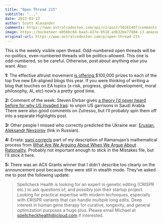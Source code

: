 ```yaml
---
title: "Open Thread 215"
subtitle: "..."
date: 2022-03-13
author: Scott Alexander
comments: https://www.astralcodexten.com/api/v1/post/50261407/comments?&all_comments=true
image: https://bucketeer-e05bbc84-baa3-437e-9518-adb32be77984.s3.amazonaws.com/public/images/246cf7a3-15fa-4726-a9be-f50a4d992055_496x341.png
original-url: https://www.astralcodexten.com/p/open-thread-215
---
```

This is the weekly visible open thread. Odd-numbered open threads will be no-politics, even-numbered threads will be politics-allowed. This one is odd-numbered, so be careful. Otherwise, post about anything else you want. Also: 

**1:** The effective altruist movement [is offering ](https://effectiveideas.org/)$100,000 prizes to each of the top five new EA-aligned blogs this year. If you were thinking of writing a blog that touches on EA topics (x-risk, progress, global development, moral philosophy, AI, etc) now’s a pretty good time.

**2:** Comment of the week: Steven Ehrbar gives [a theory I’d never heard before for why US invaded Iraq](https://astralcodexten.substack.com/p/ukraine-thoughts-and-links/comment/5436765?s=w): to unpin US garrisons in Saudi Arabia. There were also good comments on Zulresso, but I’ll probably spin them off into a separate Highlights post.

**3:** Other people I missed who correctly predicted the Ukraine war: [Erusian](https://astralcodexten.substack.com/p/open-thread-214/comment/5418227), [Aleksandr Nevzorov](https://www.youtube.com/watch?v=Ia8RFaeIqEk) (link in Russian).

**4:** Errata: [swni corrects](https://www.reddit.com/r/slatestarcodex/comments/t6bn6r/what_are_we_arguing_about_when_we_argue_about/hzae1hm/) part of my description of Ramanujan’s mathematical process from [What Are We Arguing About When We Argue About Rationality](https://astralcodexten.substack.com/p/what-are-we-arguing-about-when-we?s=r). Probably not important enough to stick in the Mistakes file, but I’ll stick it here.

**5:** There was an ACX Grants winner that I didn’t describe too clearly on the announcement post because they were still in stealth mode. They’ve asked me to post the following update:

> Spellcheck Health is looking for an expert in genetic editing (CRISPR etc.) to ask questions of, and possibly join their startup project. Looking for practical expertise with modern techniques, especially with CRISPR variants that can handle multiple long edits. Deep interest in human gene therapy for curative, longevity, and general optimization purposes a huge plus. Please email Michael at spellcheckhealth@icloud.com if interested.
